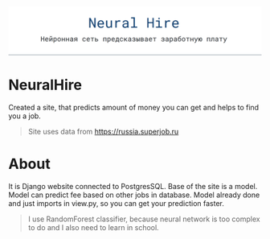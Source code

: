![alt text](https://github.com/Nursmen/NeuralHire/blob/main/Screenshot%20(24).png)

# NeuralHire
Created a site, that predicts amount of money you can get and helps to find you a job.
> Site uses data from https://russia.superjob.ru

# About

It is Django website connected to PostgresSQL. Base of the site is a model. Model can predict fee based on other jobs in database. 
Model already done and just imports in view.py, so you can get your prediction faster. 

> I use RandomForest classifier, because neural network is too complex to do and I also need to learn in school.
